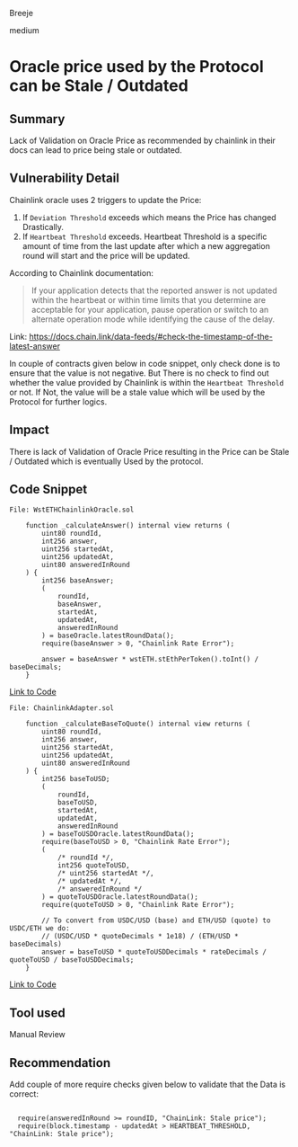 Breeje

medium

# Oracle price used by the Protocol can be Stale / Outdated

## Summary

Lack of Validation on Oracle Price as recommended by chainlink in their docs can lead to price being stale or outdated.

## Vulnerability Detail

Chainlink oracle uses 2 triggers to update the Price:

1. If `Deviation Threshold` exceeds which means the Price has changed Drastically.
2. If `Heartbeat Threshold` exceeds. Heartbeat Threshold is a specific amount of time from the last update after which a new aggregation round will start and the price will be updated.

According to Chainlink documentation:

> If your application detects that the reported answer is not updated within the heartbeat or within time limits that you determine are acceptable for your application, pause operation or switch to an alternate operation mode while identifying the cause of the delay.


Link: https://docs.chain.link/data-feeds/#check-the-timestamp-of-the-latest-answer

In couple of contracts given below in code snippet, only check done is to ensure that the value is not negative. But There is no check to find out whether the value provided by Chainlink is within the `Heartbeat Threshold` or not. If Not, the value will be a stale value which will be used by the Protocol for further logics.

## Impact

There is lack of Validation of Oracle Price resulting in the Price can be Stale / Outdated which is eventually Used by the protocol.

## Code Snippet

```solidity
File: WstETHChainlinkOracle.sol

    function _calculateAnswer() internal view returns (
        uint80 roundId,
        int256 answer,
        uint256 startedAt,
        uint256 updatedAt,
        uint80 answeredInRound
    ) {
        int256 baseAnswer;
        (
            roundId,
            baseAnswer,
            startedAt,
            updatedAt,
            answeredInRound
        ) = baseOracle.latestRoundData();
        require(baseAnswer > 0, "Chainlink Rate Error");

        answer = baseAnswer * wstETH.stEthPerToken().toInt() / baseDecimals;
    }

```
[Link to Code](https://github.com/sherlock-audit/2023-02-notional/blob/main/leveraged-vaults/contracts/trading/oracles/wstETHChainlinkOracle.sol#L26-L44)

```solidity
File: ChainlinkAdapter.sol

    function _calculateBaseToQuote() internal view returns (
        uint80 roundId,
        int256 answer,
        uint256 startedAt,
        uint256 updatedAt,
        uint80 answeredInRound
    ) {
        int256 baseToUSD;
        (
            roundId,
            baseToUSD,
            startedAt,
            updatedAt,
            answeredInRound
        ) = baseToUSDOracle.latestRoundData();
        require(baseToUSD > 0, "Chainlink Rate Error");
        (
            /* roundId */,
            int256 quoteToUSD,
            /* uint256 startedAt */,
            /* updatedAt */,
            /* answeredInRound */
        ) = quoteToUSDOracle.latestRoundData();
        require(quoteToUSD > 0, "Chainlink Rate Error");

        // To convert from USDC/USD (base) and ETH/USD (quote) to USDC/ETH we do:
        // (USDC/USD * quoteDecimals * 1e18) / (ETH/USD * baseDecimals)
        answer = baseToUSD * quoteToUSDDecimals * rateDecimals / quoteToUSD / baseToUSDDecimals;
    }

```
[Link to Code](https://github.com/sherlock-audit/2023-02-notional/blob/main/leveraged-vaults/contracts/trading/oracles/ChainlinkAdapter.sol#L31-L59)

## Tool used

Manual Review

## Recommendation

Add couple of more require checks given below to validate that the Data is correct:

```solidity

  require(answeredInRound >= roundID, "ChainLink: Stale price");
  require(block.timestamp - updatedAt > HEARTBEAT_THRESHOLD, "ChainLink: Stale price");

```
